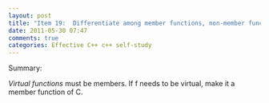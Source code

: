 ```yaml
---
layout: post
title: "Item 19:  Differentiate among member functions, non-member functions, and friend functions"
date: 2011-05-30 07:47
comments: true
categories: Effective C++ c++ self-study
---
```


Summary:


_Virtual functions_ must be members. If f needs to be virtual, make it a member function of C.


  

